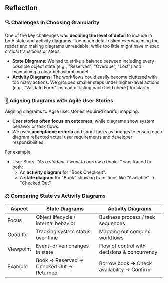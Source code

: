 ##  Reflection

### 🔍 Challenges in Choosing Granularity
One of the key challenges was **deciding the level of detail** to include in both state and activity diagrams. Too much detail risked overwhelming the reader and making diagrams unreadable, while too little might have missed critical transitions or steps.

- **State Diagrams**: We had to strike a balance between including every possible object state (e.g., "Reserved", "Overdue", "Lost") and maintaining a clear behavioral model.
- **Activity Diagrams**: The workflows could easily become cluttered with too many actions. We grouped smaller steps under higher-level actions (e.g., “Validate Form” instead of listing each field check) for clarity.

### 🔄 Aligning Diagrams with Agile User Stories
Aligning diagrams to Agile user stories required careful mapping:
- **User stories often focus on outcomes**, while diagrams show system behavior or task flows.
- We used **acceptance criteria** and sprint tasks as bridges to ensure each diagram reflected actual user requirements and developer responsibilities.

For example:
- User Story: *"As a student, I want to borrow a book..."* was traced to both:
  - An **activity diagram** for "Book Checkout".
  - A **state diagram** for "Book" showing transitions like "Available" → "Checked Out".

### ⚖️ Comparing State vs Activity Diagrams
| Aspect               | State Diagrams                                | Activity Diagrams                             |
|----------------------|-----------------------------------------------|-----------------------------------------------|
| Focus                | Object lifecycle / internal behavior          | Business process / task sequences             |
| Good for             | Tracking system status over time              | Mapping out complex workflows                 |
| Viewpoint            | Event-driven changes in state                 | Flow of control with decisions & concurrency  |
| Example              | Book → Reserved → Checked Out → Returned      | Borrow book → Check availability → Confirm    |


